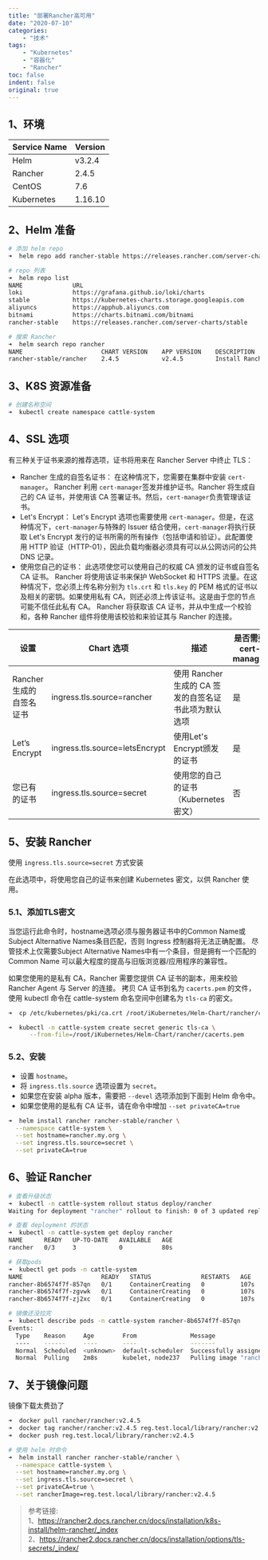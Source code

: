 ```yaml
---
title: "部署Rancher高可用"
date: "2020-07-10"
categories:
    - "技术"
tags:
    - "Kubernetes"
    - "容器化"
    - "Rancher"
toc: false
indent: false
original: true
---
```


## 1、环境

| Service Name | Version |
| ------------ | ------- |
| Helm         | v3.2.4  |
| Rancher      | 2.4.5   |
| CentOS       | 7.6     |
| Kubernetes   | 1.16.10 |

## 2、Helm 准备

``` zsh
# 添加 helm repo
➜  helm repo add rancher-stable https://releases.rancher.com/server-charts/stable

# repo 列表
➜  helm repo list
NAME              URL
loki              https://grafana.github.io/loki/charts
stable            https://kubernetes-charts.storage.googleapis.com
aliyuncs          https://apphub.aliyuncs.com
bitnami           https://charts.bitnami.com/bitnami
rancher-stable    https://releases.rancher.com/server-charts/stable

# 搜索 Rancher
➜  helm search repo rancher
NAME                      CHART VERSION    APP VERSION    DESCRIPTION
rancher-stable/rancher    2.4.5            v2.4.5         Install Rancher Server to manage Kubernetes clu...
```

## 3、K8S 资源准备

``` zsh
# 创建名称空间
➜  kubectl create namespace cattle-system
```

## 4、SSL 选项

有三种关于证书来源的推荐选项，证书将用来在 Rancher Server 中终止 TLS：

- Rancher 生成的自签名证书： 在这种情况下，您需要在集群中安装 `cert-manager`。 Rancher 利用 `cert-manager`签发并维护证书。Rancher 将生成自己的 CA 证书，并使用该 CA 签署证书。然后，`cert-manager`负责管理该证书。
- Let's Encrypt： Let's Encrypt 选项也需要使用 `cert-manager`。但是，在这种情况下，`cert-manager`与特殊的 Issuer 结合使用，`cert-manager`将执行获取 Let's Encrypt 发行的证书所需的所有操作（包括申请和验证）。此配置使用 HTTP 验证（HTTP-01），因此负载均衡器必须具有可以从公网访问的公共 DNS 记录。
- 使用您自己的证书： 此选项使您可以使用自己的权威 CA 颁发的证书或自签名 CA 证书。 Rancher 将使用该证书来保护 WebSocket 和 HTTPS 流量。在这种情况下，您必须上传名称分别为 `tls.crt` 和 `tls.key` 的 PEM 格式的证书以及相关的密钥。如果使用私有 CA，则还必须上传该证书。这是由于您的节点可能不信任此私有 CA。 Rancher 将获取该 CA 证书，并从中生成一个校验和，各种 Rancher 组件将使用该校验和来验证其与 Rancher 的连接。

| 设置                     | Chart 选项                     | 描述                                                  | 是否需要 cert-manager |
| ------------------------ | ------------------------------ | ----------------------------------------------------- | --------------------- |
| Rancher 生成的自签名证书 | ingress.tls.source=rancher     | 使用 Rancher 生成的 CA 签发的自签名证书此项为默认选项 | 是                    |
| Let’s Encrypt            | ingress.tls.source=letsEncrypt | 使用Let's Encrypt颁发的证书                           | 是                    |
| 您已有的证书             | ingress.tls.source=secret      | 使用您的自己的证书（Kubernetes 密文）                 | 否                    |

## 5、安装 Rancher

使用 `ingress.tls.source=secret` 方式安装

在此选项中，将使用您自己的证书来创建 Kubernetes 密文，以供 Rancher 使用。

### 5.1、添加TLS密文

当您运行此命令时，hostname选项必须与服务器证书中的Common Name或Subject Alternative Names条目匹配，否则 Ingress 控制器将无法正确配置。
尽管技术上仅需要Subject Alternative Names中有一个条目，但是拥有一个匹配的 Common Name 可以最大程度的提高与旧版浏览器/应用程序的兼容性。

如果您使用的是私有 CA，Rancher 需要您提供 CA 证书的副本，用来校验 Rancher Agent 与 Server 的连接。
拷贝 CA 证书到名为 `cacerts.pem` 的文件，使用 kubectl 命令在 cattle-system 命名空间中创建名为 `tls-ca` 的密文。

``` zsh
➜  cp /etc/kubernetes/pki/ca.crt /root/iKubernetes/Helm-Chart/rancher/cacerts.pem

➜  kubectl -n cattle-system create secret generic tls-ca \
      --from-file=/root/iKubernetes/Helm-Chart/rancher/cacerts.pem
```

### 5.2、安装

- 设置 `hostname`。
- 将 `ingress.tls.source` 选项设置为 `secret`。
- 如果您在安装 alpha 版本，需要把 `--devel` 选项添加到下面到 Helm 命令中。
- 如果您使用的是私有 CA 证书，请在命令中增加 `--set privateCA=true`

``` zsh
➜  helm install rancher rancher-stable/rancher \
  --namespace cattle-system \
  --set hostname=rancher.my.org \
  --set ingress.tls.source=secret \
  --set privateCA=true
```

## 6、验证 Rancher

``` zsh
# 查看升级状态
➜  kubectl -n cattle-system rollout status deploy/rancher
Waiting for deployment "rancher" rollout to finish: 0 of 3 updated replicas are available...

# 查看 deployment 的状态
➜  kubectl -n cattle-system get deploy rancher
NAME      READY   UP-TO-DATE   AVAILABLE   AGE
rancher   0/3     3            0           80s

# 获取pods
➜  kubectl get pods -n cattle-system
NAME                      READY   STATUS              RESTARTS   AGE
rancher-8b6574f7f-857qn   0/1     ContainerCreating   0          107s
rancher-8b6574f7f-zgvwk   0/1     ContainerCreating   0          107s
rancher-8b6574f7f-zj2xc   0/1     ContainerCreating   0          107s

# 镜像还没拉完
➜  kubectl describe pods -n cattle-system rancher-8b6574f7f-857qn
Events:
  Type    Reason     Age        From               Message
  ----    ------     ----       ----               -------
  Normal  Scheduled  <unknown>  default-scheduler  Successfully assigned cattle-system/rancher-8b6574f7f-857qn to node237
  Normal  Pulling    2m8s       kubelet, node237   Pulling image "rancher/rancher:v2.4.5"
```

## 7、关于镜像问题

镜像下载太费劲了

``` zsh
➜  docker pull rancher/rancher:v2.4.5
➜  docker tag rancher/rancher:v2.4.5 reg.test.local/library/rancher:v2.4.5
➜  docker push reg.test.local/library/rancher:v2.4.5

# 使用 helm 时命令
➜  helm install rancher rancher-stable/rancher \
  --namespace cattle-system \
  --set hostname=rancher.my.org \
  --set ingress.tls.source=secret \
  --set privateCA=true \
  --set rancherImage=reg.test.local/library/rancher:v2.4.5
```

> 参考链接:  
> 1、<https://rancher2.docs.rancher.cn/docs/installation/k8s-install/helm-rancher/_index>  
> 2、<https://rancher2.docs.rancher.cn/docs/installation/options/tls-secrets/_index/>  
>
